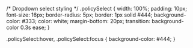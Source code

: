 /* Dropdown select styling */
.policySelect {
  width: 100%;
  padding: 10px;
  font-size: 16px;
  border-radius: 5px;
  border: 1px solid #444;
  background-color: #333;
  color: white;
  margin-bottom: 20px;
  transition: background-color 0.3s ease;
}

.policySelect:hover,
.policySelect:focus {
  background-color: #444;
}
